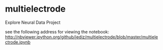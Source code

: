 multielectrode
==============

Explore Neural Data Project

see the following address for viewing the notebook:
http://nbviewer.ipython.org/github/jediz/multielectrode/blob/master/multielectrode.ipynb

